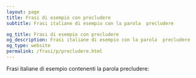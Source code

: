 ```yaml
---
layout: page
title: Frasi di esempio con precludere 
subtitle: Frasi italiane di esempio con la parola  precludere

og_title: Frasi di esempio con precludere 
og_description: Frasi italiane di esempio con la parola  precludere
og_type: website
permalink: /frasi/p/precludere.html
---
```


Frasi italiane di esempio contenenti la parola precludere:


